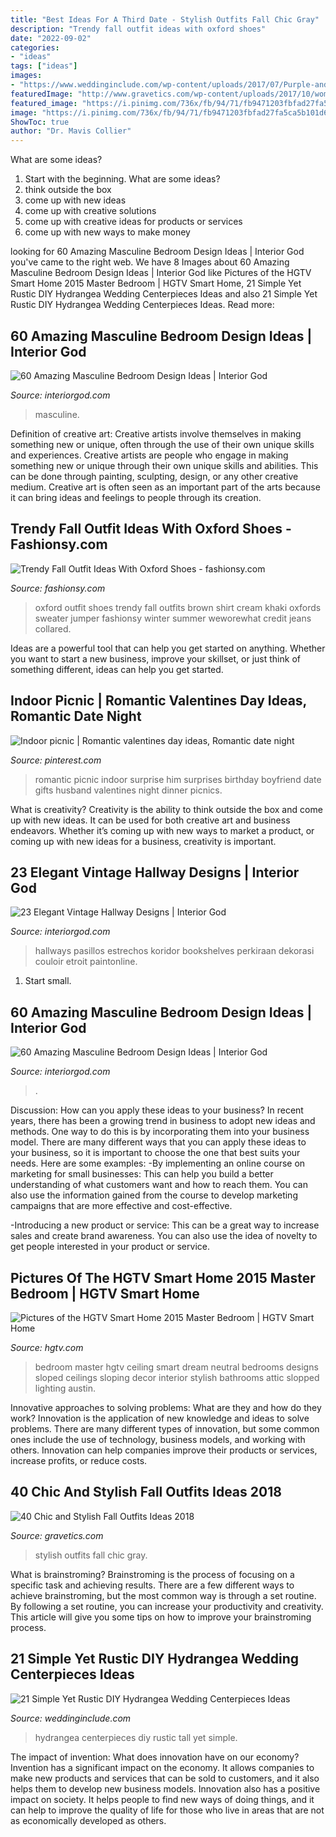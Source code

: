 ```yaml
---
title: "Best Ideas For A Third Date - Stylish Outfits Fall Chic Gray"
description: "Trendy fall outfit ideas with oxford shoes"
date: "2022-09-02"
categories:
- "ideas"
tags: ["ideas"]
images:
- "https://www.weddinginclude.com/wp-content/uploads/2017/07/Purple-and-White-Tall-Hydrangea-Centerpieces.jpg"
featuredImage: "http://www.gravetics.com/wp-content/uploads/2017/10/womens-gray-long-cardigan-gray-deep-v-neck-top-white-dress-pants-and-black-close-toe-heels.jpg"
featured_image: "https://i.pinimg.com/736x/fb/94/71/fb9471203fbfad27fa5ca5b101d6b0b0.jpg"
image: "https://i.pinimg.com/736x/fb/94/71/fb9471203fbfad27fa5ca5b101d6b0b0.jpg"
ShowToc: true
author: "Dr. Mavis Collier"
---
```



What are some ideas?
1. Start with the beginning. What are some ideas? 
2. think outside the box 
3. come up with new ideas 
4. come up with creative solutions 
5. come up with creative ideas for products or services 
6. come up with new ways to make money 

	

		
looking for 60 Amazing Masculine Bedroom Design Ideas | Interior God you've came to the right web. We have 8 Images about 60 Amazing Masculine Bedroom Design Ideas | Interior God like Pictures of the HGTV Smart Home 2015 Master Bedroom | HGTV Smart Home, 21 Simple Yet Rustic DIY Hydrangea Wedding Centerpieces Ideas and also 21 Simple Yet Rustic DIY Hydrangea Wedding Centerpieces Ideas. Read more:
		
    
## 60 Amazing Masculine Bedroom Design Ideas | Interior God

<img loading=lazy src="https://www.interiorgod.com/wp-content/uploads/2016/05/metal-bed-masculine-design-open-brick-wall.jpg" onerror="this.onerror=null;this.src='https://tse2.mm.bing.net/th?id=OIP.uFOFcMN4CCpmf3xXO0Ej1wHaKW&amp;pid=15.1';" alt="60 Amazing Masculine Bedroom Design Ideas | Interior God">

_Source: interiorgod.com_

>masculine. 

	

Definition of creative art: Creative artists involve themselves in making something new or unique, often through the use of their own unique skills and experiences.
Creative artists are people who engage in making something new or unique through their own unique skills and abilities. This can be done through painting, sculpting, design, or any other creative medium. Creative art is often seen as an important part of the arts because it can bring ideas and feelings to people through its creation.

    
## Trendy Fall Outfit Ideas With Oxford Shoes - Fashionsy.com

<img loading=lazy src="http://fashionsy.com/wp-content/uploads/2014/09/cc5ba345e4f3498e1c28c0b16f656b6a.jpg" onerror="this.onerror=null;this.src='https://tse2.mm.bing.net/th?id=OIP._UQIJXveAEupgD_HdRKr6gHaKZ&amp;pid=15.1';" alt="Trendy Fall Outfit Ideas With Oxford Shoes - fashionsy.com">

_Source: fashionsy.com_

>oxford outfit shoes trendy fall outfits brown shirt cream khaki oxfords sweater jumper fashionsy winter summer weworewhat credit jeans collared. 

	

Ideas are a powerful tool that can help you get started on anything. Whether you want to start a new business, improve your skillset, or just think of something different, ideas can help you get started.

    
## Indoor Picnic | Romantic Valentines Day Ideas, Romantic Date Night

<img loading=lazy src="https://i.pinimg.com/736x/fb/94/71/fb9471203fbfad27fa5ca5b101d6b0b0.jpg" onerror="this.onerror=null;this.src='https://tse3.mm.bing.net/th?id=OIP.mSGPZdSDV9vcbvmH8DoENgHaFj&amp;pid=15.1';" alt="Indoor picnic | Romantic valentines day ideas, Romantic date night">

_Source: pinterest.com_

>romantic picnic indoor surprise him surprises birthday boyfriend date gifts husband valentines night dinner picnics. 

	

What is creativity?
Creativity is the ability to think outside the box and come up with new ideas. It can be used for both creative art and business endeavors. Whether it’s coming up with new ways to market a product, or coming up with new ideas for a business, creativity is important.

    
## 23 Elegant Vintage Hallway Designs | Interior God

<img loading=lazy src="https://www.interiorgod.com/wp-content/uploads/2016/04/Hallway-With-Vintage-Style-Interior-Design-Ideas.jpg" onerror="this.onerror=null;this.src='https://tse3.mm.bing.net/th?id=OIP.cJNaem_Jo-MhnV0LoApK0wHaLL&amp;pid=15.1';" alt="23 Elegant Vintage Hallway Designs | Interior God">

_Source: interiorgod.com_

>hallways pasillos estrechos koridor bookshelves perkiraan dekorasi couloir etroit paintonline. 

	

1. Start small.

    
## 60 Amazing Masculine Bedroom Design Ideas | Interior God

<img loading=lazy src="https://www.interiorgod.com/wp-content/uploads/2016/05/Contemporary-Masculine-Bedroom-Designs.jpg" onerror="this.onerror=null;this.src='https://tse1.mm.bing.net/th?id=OIP.YGOQ9LZnFm_4KsX1VNDMtQHaLH&amp;pid=15.1';" alt="60 Amazing Masculine Bedroom Design Ideas | Interior God">

_Source: interiorgod.com_

>. 

	

Discussion: How can you apply these ideas to your business?
In recent years, there has been a growing trend in business to adopt new ideas and methods. One way to do this is by incorporating them into your business model. There are many different ways that you can apply these ideas to your business, so it is important to choose the one that best suits your needs. Here are some examples: 
-By implementing an online course on marketing for small businesses: This can help you build a better understanding of what customers want and how to reach them. You can also use the information gained from the course to develop marketing campaigns that are more effective and cost-effective. 

-Introducing a new product or service: This can be a great way to increase sales and create brand awareness. You can also use the idea of novelty to get people interested in your product or service.

    
## Pictures Of The HGTV Smart Home 2015 Master Bedroom | HGTV Smart Home

<img loading=lazy src="https://hgtvhome.sndimg.com/content/dam/images/hgtv/fullset/2015/2/23/0/sh2015_master-bedroom_01_hero-shot_v.jpg.rend.hgtvcom.616.862.suffix/1424704380216.jpeg" onerror="this.onerror=null;this.src='https://tse3.mm.bing.net/th?id=OIP.7cKvybMmFaLQnoT4LvEFNAHaKX&amp;pid=15.1';" alt="Pictures of the HGTV Smart Home 2015 Master Bedroom | HGTV Smart Home">

_Source: hgtv.com_

>bedroom master hgtv ceiling smart dream neutral bedrooms designs sloped ceilings sloping decor interior stylish bathrooms attic slopped lighting austin. 

	

Innovative approaches to solving problems: What are they and how do they work?
Innovation is the application of new knowledge and ideas to solve problems. There are many different types of innovation, but some common ones include the use of technology, business models, and working with others. Innovation can help companies improve their products or services, increase profits, or reduce costs.

    
## 40 Chic And Stylish Fall Outfits Ideas 2018

<img loading=lazy src="http://www.gravetics.com/wp-content/uploads/2017/10/womens-gray-long-cardigan-gray-deep-v-neck-top-white-dress-pants-and-black-close-toe-heels.jpg" onerror="this.onerror=null;this.src='https://tse3.mm.bing.net/th?id=OIP.3oWCT3Vfs4AeaZxiotZEtAHaQC&amp;pid=15.1';" alt="40 Chic and Stylish Fall Outfits Ideas 2018">

_Source: gravetics.com_

>stylish outfits fall chic gray. 

	

What is brainstroming? Brainstroming is the process of focusing on a specific task and achieving results. There are a few different ways to achieve brainstroming, but the most common way is through a set routine. By following a set routine, you can increase your productivity and creativity. This article will give you some tips on how to improve your brainstroming process.

    
## 21 Simple Yet Rustic DIY Hydrangea Wedding Centerpieces Ideas

<img loading=lazy src="https://www.weddinginclude.com/wp-content/uploads/2017/07/Purple-and-White-Tall-Hydrangea-Centerpieces.jpg" onerror="this.onerror=null;this.src='https://tse1.mm.bing.net/th?id=OIP.DnSFLwfXAqWysoEVjvOtqwHaLH&amp;pid=15.1';" alt="21 Simple Yet Rustic DIY Hydrangea Wedding Centerpieces Ideas">

_Source: weddinginclude.com_

>hydrangea centerpieces diy rustic tall yet simple. 

	

The impact of invention: What does innovation have on our economy?
Invention has a significant impact on the economy. It allows companies to make new products and services that can be sold to customers, and it also helps them to develop new business models. Innovation also has a positive impact on society. It helps people to find new ways of doing things, and it can help to improve the quality of life for those who live in areas that are not as economically developed as others.

